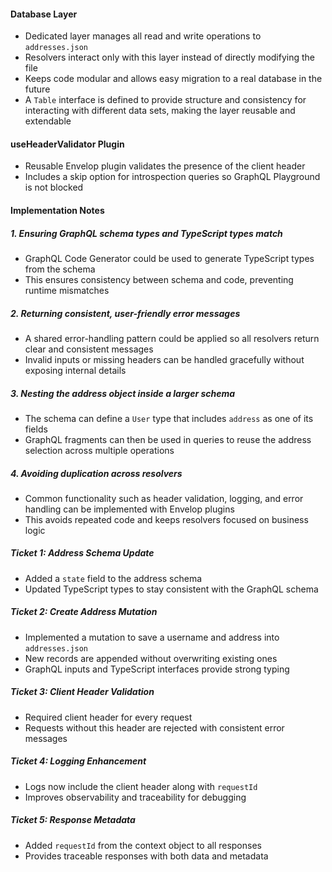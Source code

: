 #### Database Layer
- Dedicated layer manages all read and write operations to `addresses.json`
- Resolvers interact only with this layer instead of directly modifying the file
- Keeps code modular and allows easy migration to a real database in the future
- A `Table` interface is defined to provide structure and consistency for interacting with different data sets, making the layer reusable and extendable

#### useHeaderValidator Plugin
- Reusable Envelop plugin validates the presence of the client header
- Includes a skip option for introspection queries so GraphQL Playground is not blocked

#### Implementation Notes

##### 1. Ensuring GraphQL schema types and TypeScript types match
- GraphQL Code Generator could be used to generate TypeScript types from the schema
- This ensures consistency between schema and code, preventing runtime mismatches

##### 2. Returning consistent, user-friendly error messages
- A shared error-handling pattern could be applied so all resolvers return clear and consistent messages
- Invalid inputs or missing headers can be handled gracefully without exposing internal details

##### 3. Nesting the address object inside a larger schema
- The schema can define a `User` type that includes `address` as one of its fields
- GraphQL fragments can then be used in queries to reuse the address selection across multiple operations

##### 4. Avoiding duplication across resolvers
- Common functionality such as header validation, logging, and error handling can be implemented with Envelop plugins
- This avoids repeated code and keeps resolvers focused on business logic

##### Ticket 1: Address Schema Update
- Added a `state` field to the address schema
- Updated TypeScript types to stay consistent with the GraphQL schema

##### Ticket 2: Create Address Mutation
- Implemented a mutation to save a username and address into `addresses.json`
- New records are appended without overwriting existing ones
- GraphQL inputs and TypeScript interfaces provide strong typing

##### Ticket 3: Client Header Validation
- Required client header for every request
- Requests without this header are rejected with consistent error messages

##### Ticket 4: Logging Enhancement
- Logs now include the client header along with `requestId`
- Improves observability and traceability for debugging

##### Ticket 5: Response Metadata
- Added `requestId` from the context object to all responses
- Provides traceable responses with both data and metadata


